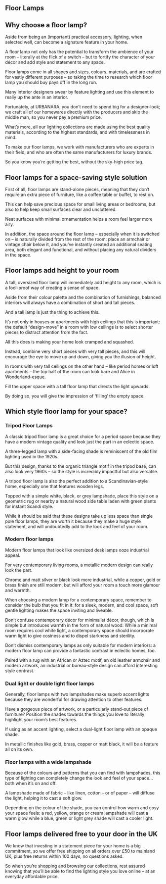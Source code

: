 ## Floor Lamps

## Why choose a floor lamp?

Aside from being an (important) practical accessory, lighting, when selected well, can become a signature feature in your home.

A floor lamp not only has the potential to transform the ambience of your room – literally at the flick of a switch – but to fortify the character of your décor and add style and statement to any space.

Floor lamps come in all shapes and sizes, colours, materials, and are crafted for vastly different purposes – so taking the time to research which floor lamp you should buy pays off in the long run.

Many interior designers swear by feature lighting and use this element to really up the ante in an interior.

Fortunately, at URBANARA, you don’t need to spend big for a designer-look; we craft all of our homewares directly with the producers and skip the middle man, so you never pay a premium price.

What’s more, all our lighting collections are made using the best quality materials, according to the highest standards, and with timelessness in mind.

To make our floor lamps, we work with manufacturers who are experts in their field, and who are often the same manufacturers for luxury brands.

So you know you’re getting the best, without the sky-high price tag.

## Floor lamps for a space-saving style solution

First of all, floor lamps are stand-alone pieces, meaning that they don’t require an extra piece of furniture, like a coffee table or buffet, to rest on.

This can help save precious space for small living areas or bedrooms, but also to help keep small surfaces clear and uncluttered.

Neat surfaces with minimal ornamentation helps a room feel larger more airy.

In addition, the space around the floor lamp – especially when it is switched on – is naturally divided from the rest of the room: place an armchair or vintage chair below it, and you’ve instantly created an additional seating area, both elegant and functional, and without placing any natural dividers in the space.

## Floor lamps add height to your room

A tall, oversized floor lamp will immediately add height to any room, which is a fool-proof way of creating a sense of space.

Aside from their colour palette and the combination of furnishings, balanced interiors will always have a combination of short and tall pieces.

And a tall lamp is just the thing to achieve this.

It’s not only in houses or apartments with high ceilings that this is important: the default “design-move” in a room with low ceilings is to select shorter pieces to distract attention from the fact.

All this does is making your home look cramped and squashed.

Instead, combine very short pieces with very tall pieces, and this will encourage the eye to move up and down, giving you the illusion of height.

In rooms with very tall ceilings on the other hand – like period homes or loft apartments – the top half of the room can look bare and Alice in Wonderland-esque.

Fill the upper space with a tall floor lamp that directs the light upwards.

By doing so, you will give the impression of ‘filling’ the empty space.

## Which style floor lamp for your space?

### Tripod Floor Lamps

A classic tripod floor lamp is a great choice for a period space because they have a modern vintage quality and look just the part in an eclectic space.

A three-legged lamp with a side-facing shade is reminiscent of the old film lighting used in the 1920s.

But this design, thanks to the organic triangle motif in the tripod base, can also look very 1960s – so the style is incredibly impactful but also versatile.

A tripod floor lamp is also the perfect addition to a Scandinavian-style home, especially one that features wooden legs.

Topped with a simple white, black, or grey lampshade, place this style on a geometric rug or nearby a natural wood side table laden with green plants for instant Scandi style.

While it should be said that these designs take up less space than single pole floor lamps, they are worth it because they make a huge style statement, and will undoubtedly add to the look and feel of your room.

### Modern floor lamps

Modern floor lamps that look like oversized desk lamps ooze industrial appeal.

For very contemporary living rooms, a metallic modern design can really look the part.

Chrome and matt silver or black look more industrial, while a copper, gold or brass finish are still modern, but will afford your room a touch more glamour and warmth.

When choosing a modern lamp for a contemporary space, remember to consider the bulb that you fit in it: for a sleek, modern, and cool space, soft gentle lighting makes the space inviting and liveable.

Don’t confuse contemporary décor for minimalist décor, though, which is simple but introduces warmth in the form of natural wood: While a minimal room requires cool white light, a contemporary space should incorporate warm light to give cosiness and to dispel starkness and sterility.

Don’t dismiss contemporary lamps as only suitable for modern interiors: a modern floor lamp can provide a fantastic contrast in eclectic homes, too.

Paired with a rug with an African or Aztec motif, an old leather armchair and modern artwork, an industrial or bureau-style design can afford interesting style contrast.

### Dual light or double light floor lamps

Generally, floor lamps with two lampshades make superb accent lights because they are wonderful for drawing attention to other features.

Have a gorgeous piece of artwork, or a particularly stand-out piece of furniture? Position the shades towards the things you love to literally highlight your room’s best features.

If using as an accent lighting, select a dual-light floor lamp with an opaque shade.

In metallic finishes like gold, brass, copper or matt black, it will be a feature all on its own.

### Floor lamps with a wide lampshade

Because of the colours and patterns that you can find with lampshades, this type of lighting can completely change the look and feel of your space… both when it’s on and off.

A lampshade made of fabric – like linen, cotton – or of paper – will diffuse the light, helping it to cast a soft glow.

Depending on the colour of the shade, you can control how warm and cosy your space feels: a red, yellow, orange or cream lampshade will cast a warm glow while a blue, green or light grey shade will cast a cooler light.

## Floor lamps delivered free to your door in the UK

We know that investing in a statement piece for your home is a big commitment, so we offer free shipping on all orders over £50 to mainland UK, plus free returns within 100 days, no questions asked.

So when you’re shopping and browsing our collections, rest assured knowing that you’ll be able to find the lighting style you love online – at an everyday affordable price.
